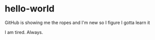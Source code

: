 # hello-world
GitHub is showing me the ropes and I'm new so I figure I gotta learn it

I am tired. Always.
